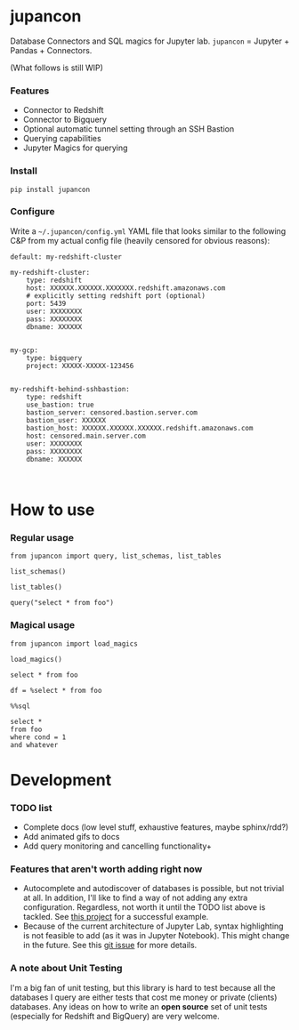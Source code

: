 # jupancon

Database Connectors and SQL magics for Jupyter lab. `jupancon` = Jupyter + Pandas + Connectors.

(What follows is still WIP)

### Features

- Connector to Redshift
- Connector to Bigquery
- Optional automatic tunnel setting through an SSH Bastion
- Querying capabilities
- Jupyter Magics for querying

### Install

```
pip install jupancon
```
### Configure

Write a `~/.jupancon/config.yml` YAML file that looks similar to the following C&P from my actual config file (heavily censored for obvious reasons):

```
default: my-redshift-cluster

my-redshift-cluster: 
    type: redshift
    host: XXXXXX.XXXXXX.XXXXXXX.redshift.amazonaws.com
    # explicitly setting redshift port (optional)
    port: 5439
    user: XXXXXXXX
    pass: XXXXXXXX
    dbname: XXXXXX


my-gcp:
    type: bigquery
    project: XXXXX-XXXXX-123456


my-redshift-behind-sshbastion:
    type: redshift
    use_bastion: true
    bastion_server: censored.bastion.server.com
    bastion_user: XXXXXX
    bastion_host: XXXXXX.XXXXXX.XXXXXX.redshift.amazonaws.com
    host: censored.main.server.com
    user: XXXXXXXX
    pass: XXXXXXXX
    dbname: XXXXXX



```

# How to use

### Regular usage

```
from jupancon import query, list_schemas, list_tables

list_schemas()

list_tables()

query("select * from foo")
```

### Magical usage

```
from jupancon import load_magics

load_magics()
```

```
select * from foo
```

```
df = %select * from foo
```

```
%%sql

select * 
from foo
where cond = 1
and whatever
```

# Development

### TODO list

- Complete docs (low level stuff, exhaustive features, maybe sphinx/rdd?)
- Add animated gifs to docs 
- Add query monitoring and cancelling functionality+

### Features that aren't worth adding right now

- Autocomplete and autodiscover of databases is possible, but not trivial at all. In addition, I'll like to find a way of not adding any extra configuration. Regardless, not worth it until the TODO list above is tackled. See [this project](https://github.com/jupyter-lsp/jupyterlab-lsp) for a successful example.
- Because of the current architecture of Jupyter Lab, syntax highlighting is not feasible to add (as it was in Jupyter Notebook). This might change in the future. See this [git issue](https://github.com/jupyterlab/jupyterlab/issues/3869) for more details.


### A note about Unit Testing

I'm a big fan of unit testing, but this library is hard to test because all the databases I query are either tests that cost me money or private (clients) databases. Any ideas on how to write an **open source** set of unit tests (especially for Redshift and BigQuery) are very welcome.
